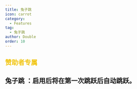 ```yaml
---
title: 兔子跳
icon: carrot
category:
  - Features
tag:
  - 兔子跳
author: Double
order: 10
---
```


## <span style="color:#f1c40f;">赞助者专属</span>

## 兔子跳 ：启用后将在第一次跳跃后自动跳跃。



